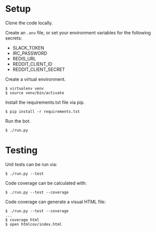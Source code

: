 # Setup

Clone the code locally.

Create an `.env` file, or set your environment variables for the following
secrets:

* SLACK_TOKEN
* IRC_PASSWORD
* REDIS_URL
* REDDIT_CLIENT_ID
* REDDIT_CLIENT_SECRET

Create a virtual environment.

```
$ virtualenv venv
$ source venv/bin/activate
```

Install the requirements.txt file via pip.

```
$ pip install -r requirements.txt
```

Run the bot.

```
$ ./run.py
```

# Testing

Unit tests can be run via:

```
$ ./run.py --test
```

Code coverage can be calculated with:

```
$ ./run.py --test --coverage
```

Code coverage can generate a visual HTML file:

```
$ ./run.py --test --coverage
...
$ coverage html
$ open htmlcov/index.html
```
